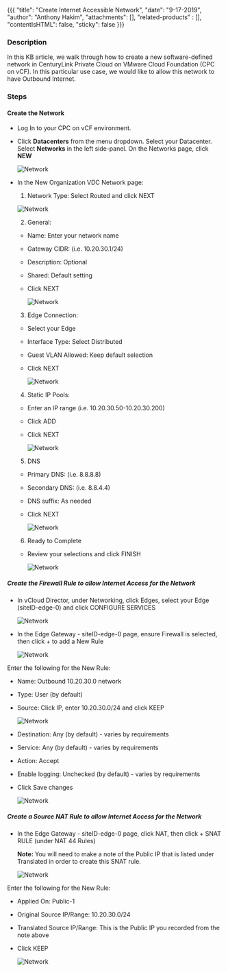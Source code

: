 {{{
  "title": "Create Internet Accessible Network",
  "date": "9-17-2019",
  "author": "Anthony Hakim",
  "attachments": [],
  "related-products" : [],
  "contentIsHTML": false,
  "sticky": false
}}}

### Description
In this KB article, we walk through how to create a new software-defined network in CenturyLink Private Cloud on VMware Cloud Foundation (CPC on vCF). In this particular use case, we would like to allow this network to have Outbound Internet.

### Steps

#### Create the Network
* Log In to your CPC on vCF environment.

* Click __Datacenters__ from the menu dropdown. Select your Datacenter. Select __Networks__ in the left side-panel. On the Networks page, click __NEW__

  ![Network](../../images/dccf/network1.png)

* In the New Organization VDC Network page:

  1. Network Type: Select Routed and click NEXT

    ![Network](../../images/dccf/network2.png)

  2. General:
  * Name: Enter your network name
  * Gateway CIDR: (i.e. 10.20.30.1/24)
  * Description: Optional
  * Shared: Default setting
  * Click NEXT

    ![Network](../../images/dccf/network3.png)

  3. Edge Connection:
  * Select your Edge
  * Interface Type: Select Distributed
  * Guest VLAN Allowed: Keep default selection
  * Click NEXT

    ![Network](../../images/dccf/network4.png)

  4. Static IP Pools:
  * Enter an IP range (i.e. 10.20.30.50-10.20.30.200)
  * Click ADD
  * Click NEXT

    ![Network](../../images/dccf/network5.png)

  5. DNS
  * Primary DNS: (i.e. 8.8.8.8)
  * Secondary DNS: (i.e. 8.8.4.4)
  * DNS suffix: As needed
  * Click NEXT

    ![Network](../../images/dccf/network6.png)

  6. Ready to Complete
  * Review your selections and click FINISH

    ![Network](../../images/dccf/network7.png)

##### Create the Firewall Rule to allow Internet Access for the Network

* In vCloud Director, under Networking, click Edges, select your Edge (siteID-edge-0) and click CONFIGURE SERVICES

  ![Network](../../images/dccf/network8.png)

* In the Edge Gateway - siteID-edge-0 page, ensure Firewall is selected, then click + to add a New Rule

  ![Network](../../images/dccf/network9.png)

Enter the following for the New Rule:

* Name: Outbound 10.20.30.0 network
* Type: User (by default)
* Source: Click IP, enter 10.20.30.0/24 and click KEEP

  ![Network](../../images/dccf/network10.png)

* Destination: Any (by default) - varies by requirements
* Service: Any (by default) - varies by requirements
* Action: Accept
* Enable logging: Unchecked (by default) - varies by requirements
* Click Save changes

  ![Network](../../images/dccf/network11.png)


##### Create a Source NAT Rule to allow Internet Access for the Network

* In the Edge Gateway - siteID-edge-0 page, click NAT, then click + SNAT RULE (under NAT 44 Rules)

  __Note:__ You will need to make a note of the Public IP that is listed under Translated in order to create this SNAT rule.

  ![Network](../../images/dccf/network12.png)

Enter the following for the New Rule:

* Applied On: Public-1
* Original Source IP/Range: 10.20.30.0/24
* Translated Source IP/Range: This is the Public IP you recorded from the note above
* Click KEEP

  ![Network](../../images/dccf/network13.png)
